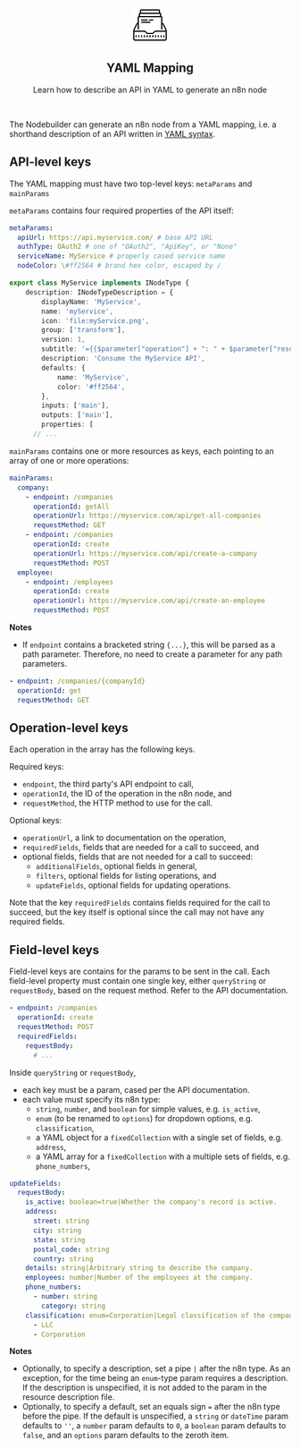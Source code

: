 <p align="center">
  <img src="./icons8-product-documents-64.png" />
</p>

<p align="center">
  <h2 align="center">YAML Mapping</h2>
</p>

<p align="center">
  Learn how to describe an API in YAML to generate an n8n node
</p>

<br>

The Nodebuilder can generate an n8n node from a YAML mapping, i.e. a shorthand description of an API written in [YAML syntax](https://docs.ansible.com/ansible/latest/reference_appendices/YAMLSyntax.html).

## API-level keys

The YAML mapping must have two top-level keys: `metaParams` and `mainParams`

`metaParams` contains four required properties of the API itself:

```yaml
metaParams:
  apiUrl: https://api.myservice.com/ # base API URL
  authType: OAuth2 # one of "OAuth2", "ApiKey", or "None"
  serviceName: MyService # properly cased service name
  nodeColor: \#ff2564 # brand hex color, escaped by /
```

```ts
export class MyService implements INodeType {
	description: INodeTypeDescription = {
		displayName: 'MyService',
		name: 'myService',
		icon: 'file:myService.png',
		group: ['transform'],
		version: 1,
		subtitle: '={{$parameter["operation"] + ": " + $parameter["resource"]}}',
		description: 'Consume the MyService API',
		defaults: {
			name: 'MyService',
			color: '#ff2564',
		},
		inputs: ['main'],
		outputs: ['main'],
		properties: [
      // ...
```

`mainParams` contains one or more resources as keys, each pointing to an array of one or more operations:

```yaml
mainParams:
  company:
    - endpoint: /companies
      operationId: getAll
      operationUrl: https://myservice.com/api/get-all-companies
      requestMethod: GET
    - endpoint: /companies
      operationId: create
      operationUrl: https://myservice.com/api/create-a-company
      requestMethod: POST
  employee:
    - endpoint: /employees
      operationId: create
      operationUrl: https://myservice.com/api/create-an-employee
      requestMethod: POST
```

**Notes**

- If `endpoint` contains a bracketed string `{...}`, this will be parsed as a path parameter. Therefore, no need to create a parameter for any path parameters.

```yaml
- endpoint: /companies/{companyId}
  operationId: get
  requestMethod: GET
```

## Operation-level keys

Each operation in the array has the following keys.

Required keys:

- `endpoint`, the third party's API endpoint to call,
- `operationId`, the ID of the operation in the n8n node, and
- `requestMethod`, the HTTP method to use for the call.

Optional keys:

- `operationUrl`, a link to documentation on the operation,
- `requiredFields`, fields that are needed for a call to succeed, and
- optional fields, fields that are not needed for a call to succeed:
  - `additionalFields`, optional fields in general,
  - `filters`, optional fields for listing operations, and
  - `updateFields`, optional fields for updating operations.

Note that the key `requiredFields` contains fields required for the call to succeed, but the key itself is optional since the call may not have any required fields.

## Field-level keys

Field-level keys are contains for the params to be sent in the call. Each field-level property must contain one single key, either `queryString` or `requestBody`, based on the request method. Refer to the API documentation.

```yaml
- endpoint: /companies
  operationId: create
  requestMethod: POST
  requiredFields:
    requestBody:
      # ...
```

Inside `queryString` or `requestBody`,

- each key must be a param, cased per the API documentation.
- each value must specify its n8n type:
  - `string`, `number`, and `boolean` for simple values, e.g. `is_active`,
  - `enum` (to be renamed to `options`) for dropdown options, e.g. `classification`,
  - a YAML object for a `fixedCollection` with a single set of fields, e.g. `address`,
  - a YAML array for a `fixedCollection` with a multiple sets of fields, e.g. `phone_numbers`,

```yaml
updateFields:
  requestBody:
    is_active: boolean=true|Whether the company's record is active.
    address:
      street: string
      city: string
      state: string
      postal_code: string
      country: string
    details: string|Arbitrary string to describe the company.
    employees: number|Number of the employees at the company.
    phone_numbers:
      - number: string
        category: string
    classification: enum=Corporation|Legal classification of the company.
      - LLC
      - Corporation
```

**Notes**

- Optionally, to specify a description, set a pipe `|` after the n8n type. As an exception, for the time being an `enum`-type param requires a description. If the description is unspecified, it is not added to the param in the resource description file.
- Optionally, to specify a default, set an equals sign `=` after the n8n type before the pipe. If the default is unspecified, a `string` or `dateTime` param defaults to `''`, a `number` param defaults to `0`, a `boolean` param defaults to `false`, and an `options` param defaults to the zeroth item.
